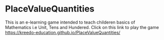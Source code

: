 # PlaceValueQuantities

This is an e-learning game intended to teach childeren basics of Mathematics i.e Unit, Tens and Hundered.
Click on this link to play the game https://kreedo-education.github.io/PlaceValueQuantities/
